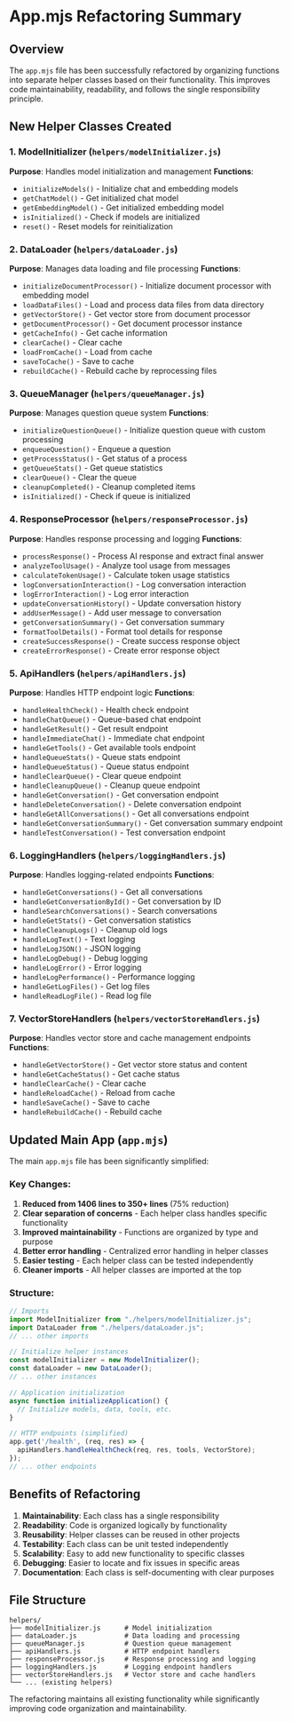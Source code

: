 # App.mjs Refactoring Summary

## Overview
The `app.mjs` file has been successfully refactored by organizing functions into separate helper classes based on their functionality. This improves code maintainability, readability, and follows the single responsibility principle.

## New Helper Classes Created

### 1. ModelInitializer (`helpers/modelInitializer.js`)
**Purpose**: Handles model initialization and management
**Functions**:
- `initializeModels()` - Initialize chat and embedding models
- `getChatModel()` - Get initialized chat model
- `getEmbeddingModel()` - Get initialized embedding model
- `isInitialized()` - Check if models are initialized
- `reset()` - Reset models for reinitialization

### 2. DataLoader (`helpers/dataLoader.js`)
**Purpose**: Manages data loading and file processing
**Functions**:
- `initializeDocumentProcessor()` - Initialize document processor with embedding model
- `loadDataFiles()` - Load and process data files from data directory
- `getVectorStore()` - Get vector store from document processor
- `getDocumentProcessor()` - Get document processor instance
- `getCacheInfo()` - Get cache information
- `clearCache()` - Clear cache
- `loadFromCache()` - Load from cache
- `saveToCache()` - Save to cache
- `rebuildCache()` - Rebuild cache by reprocessing files

### 3. QueueManager (`helpers/queueManager.js`)
**Purpose**: Manages question queue system
**Functions**:
- `initializeQuestionQueue()` - Initialize question queue with custom processing
- `enqueueQuestion()` - Enqueue a question
- `getProcessStatus()` - Get status of a process
- `getQueueStats()` - Get queue statistics
- `clearQueue()` - Clear the queue
- `cleanupCompleted()` - Cleanup completed items
- `isInitialized()` - Check if queue is initialized

### 4. ResponseProcessor (`helpers/responseProcessor.js`)
**Purpose**: Handles response processing and logging
**Functions**:
- `processResponse()` - Process AI response and extract final answer
- `analyzeToolUsage()` - Analyze tool usage from messages
- `calculateTokenUsage()` - Calculate token usage statistics
- `logConversationInteraction()` - Log conversation interaction
- `logErrorInteraction()` - Log error interaction
- `updateConversationHistory()` - Update conversation history
- `addUserMessage()` - Add user message to conversation
- `getConversationSummary()` - Get conversation summary
- `formatToolDetails()` - Format tool details for response
- `createSuccessResponse()` - Create success response object
- `createErrorResponse()` - Create error response object

### 5. ApiHandlers (`helpers/apiHandlers.js`)
**Purpose**: Handles HTTP endpoint logic
**Functions**:
- `handleHealthCheck()` - Health check endpoint
- `handleChatQueue()` - Queue-based chat endpoint
- `handleGetResult()` - Get result endpoint
- `handleImmediateChat()` - Immediate chat endpoint
- `handleGetTools()` - Get available tools endpoint
- `handleQueueStats()` - Queue stats endpoint
- `handleQueueStatus()` - Queue status endpoint
- `handleClearQueue()` - Clear queue endpoint
- `handleCleanupQueue()` - Cleanup queue endpoint
- `handleGetConversation()` - Get conversation endpoint
- `handleDeleteConversation()` - Delete conversation endpoint
- `handleGetAllConversations()` - Get all conversations endpoint
- `handleGetConversationSummary()` - Get conversation summary endpoint
- `handleTestConversation()` - Test conversation endpoint

### 6. LoggingHandlers (`helpers/loggingHandlers.js`)
**Purpose**: Handles logging-related endpoints
**Functions**:
- `handleGetConversations()` - Get all conversations
- `handleGetConversationById()` - Get conversation by ID
- `handleSearchConversations()` - Search conversations
- `handleGetStats()` - Get conversation statistics
- `handleCleanupLogs()` - Cleanup old logs
- `handleLogText()` - Text logging
- `handleLogJSON()` - JSON logging
- `handleLogDebug()` - Debug logging
- `handleLogError()` - Error logging
- `handleLogPerformance()` - Performance logging
- `handleGetLogFiles()` - Get log files
- `handleReadLogFile()` - Read log file

### 7. VectorStoreHandlers (`helpers/vectorStoreHandlers.js`)
**Purpose**: Handles vector store and cache management endpoints
**Functions**:
- `handleGetVectorStore()` - Get vector store status and content
- `handleGetCacheStatus()` - Get cache status
- `handleClearCache()` - Clear cache
- `handleReloadCache()` - Reload from cache
- `handleSaveCache()` - Save to cache
- `handleRebuildCache()` - Rebuild cache

## Updated Main App (`app.mjs`)

The main `app.mjs` file has been significantly simplified:

### Key Changes:
1. **Reduced from 1406 lines to 350+ lines** (75% reduction)
2. **Clear separation of concerns** - Each helper class handles specific functionality
3. **Improved maintainability** - Functions are organized by type and purpose
4. **Better error handling** - Centralized error handling in helper classes
5. **Easier testing** - Each helper class can be tested independently
6. **Cleaner imports** - All helper classes are imported at the top

### Structure:
```javascript
// Imports
import ModelInitializer from "./helpers/modelInitializer.js";
import DataLoader from "./helpers/dataLoader.js";
// ... other imports

// Initialize helper instances
const modelInitializer = new ModelInitializer();
const dataLoader = new DataLoader();
// ... other instances

// Application initialization
async function initializeApplication() {
  // Initialize models, data, tools, etc.
}

// HTTP endpoints (simplified)
app.get('/health', (req, res) => {
  apiHandlers.handleHealthCheck(req, res, tools, VectorStore);
});
// ... other endpoints
```

## Benefits of Refactoring

1. **Maintainability**: Each class has a single responsibility
2. **Readability**: Code is organized logically by functionality
3. **Reusability**: Helper classes can be reused in other projects
4. **Testability**: Each class can be unit tested independently
5. **Scalability**: Easy to add new functionality to specific classes
6. **Debugging**: Easier to locate and fix issues in specific areas
7. **Documentation**: Each class is self-documenting with clear purposes

## File Structure
```
helpers/
├── modelInitializer.js      # Model initialization
├── dataLoader.js            # Data loading and processing
├── queueManager.js          # Question queue management
├── apiHandlers.js           # HTTP endpoint handlers
├── responseProcessor.js     # Response processing and logging
├── loggingHandlers.js       # Logging endpoint handlers
├── vectorStoreHandlers.js   # Vector store and cache handlers
└── ... (existing helpers)
```

The refactoring maintains all existing functionality while significantly improving code organization and maintainability.
